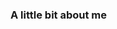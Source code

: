 ### A little bit about me

<!--
Welcome recruiters & future employers!

I am a highly skilled and passionate entry-level software developer with a wide range of technical abilities. I am proficient in programming languages such as Java, Html, CSS, C#, C Programming, JavaScript, and SQL. I have experience in game development using Unity and C# programming and am familiar with Git and GitHub.

I am dedicated to software development and have a strong work ethic. I am always eager to learn new technologies and programming languages and am committed to producing high-quality, efficient, and effective code.

Furthermore, I have received a certificate as an SQL Programmer from Long Beach City College.

If you're looking for an entry-level developer with a strong foundation in multiple programming languages and experience in game development, I would be an excellent candidate for your team. Thank you for considering me.

Please look at my GitHub profile and previous projects to see my work. I'm working on updating this profile.

Best Regards, 

Jorge Alvarado
Email: jorgesoftwaredev@gmail.com
